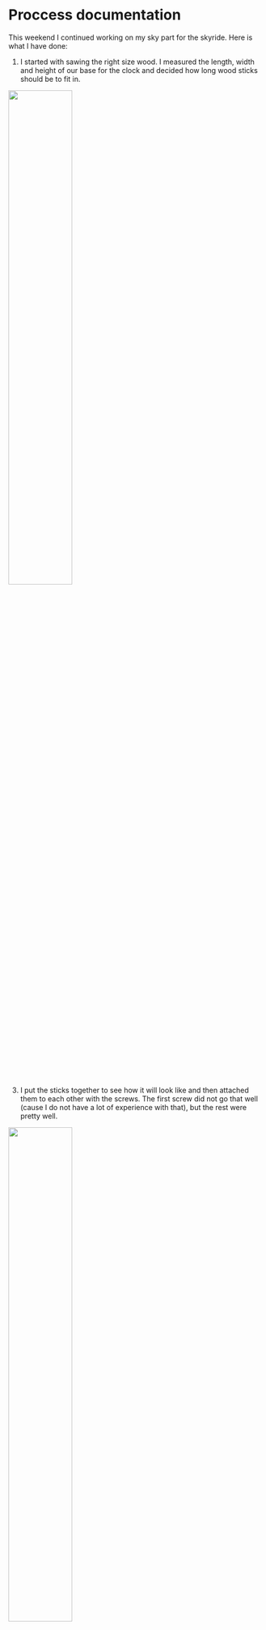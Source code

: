# Proccess documentation

This weekend I continued working on my sky part for the skyride.
Here is what I have done:

1. I started with sawing the right size wood. I measured the length, width and height of our base for the clock and 
decided how long wood sticks should be to fit in.
<img src="https://github.com/lizadat/MachineLab/assets/98390904/9e8baf6d-3458-49a8-8c26-2743046dd187" width="50%" height="50%">

3. I put the sticks together to see how it will look like and then attached them to each other with the screws.
The first screw did not go that well (cause I do not have a lot of experience with that), but the rest were pretty well.
<img src="https://github.com/lizadat/MachineLab/assets/98390904/ecff300f-f64b-4f03-85bb-0ab38b0a7aea" width="50%" height="50%">
<img src="https://github.com/lizadat/MachineLab/assets/98390904/2475cde9-c397-48c1-b667-65f158e6a9c3" width="50%" height="50%">

4. In order to attach the rotational part of the motor to the frame I attached the special bracing to it also with the help
of the screws. I realized that my wood stick is quite narrow, so I could not attach it all around and used just 4
screws instead of 8.
<img src="https://github.com/lizadat/MachineLab/assets/98390904/1b4989b0-1dc6-4c57-b963-cb275fc5f94b" width="50%" height="50%">

5. Then I worked with two stands, one of which will hold the motor. I attached the metal holders to the top of one stand with the screws and used the 4M bolts to attach the motor
<img src="https://github.com/lizadat/MachineLab/assets/98390904/d94dfbda-63bf-4694-abde-3b721c197f4b" width="50%" height="50%">
<img src="https://github.com/lizadat/MachineLab/assets/98390904/6435b811-b727-4f83-90c2-648c1f22490b" width="50%" height="50%">

6. These are all components I worked with. They cannot be dissambled, so if I want to change something I would have to do everything again. When I attached the motor I realized that it became higher than it was supposed to be, so I ended up doing some more sawing of the stand, which hold the motor.
<img src="https://github.com/lizadat/MachineLab/assets/98390904/655a4a51-ed67-4c0d-9d66-48d97409061e" width="50%" height="50%">

7. To try out I attached the motor and the frame to see how it will look like. 
<img src="https://github.com/lizadat/MachineLab/assets/98390904/13acaed1-5678-4169-8ba7-733a2f7a13ab" width="50%" height="50%">

8. In the other stand I drilled a whole and placed something similar to bolt. I also drilled one side of the frame and then the bolt went in there
as well. I did not fix it, because it serves more as just a support. Here is how it looked like:
<img src="https://github.com/lizadat/MachineLab/assets/98390904/a814fc6d-07f8-4c90-9666-d85e2f430a3b" width="50%" height="50%">

10. Then I was able to put all the parts together and make everything stand. 
<img src="https://github.com/lizadat/MachineLab/assets/98390904/e401002d-7ce7-42f0-81de-60c87a551eeb" width="50%" height="50%">
<img src="https://github.com/lizadat/MachineLab/assets/98390904/df8f34a3-3646-49f7-b4b0-be5024cf409a" width="50%" height="50%">

11. Then I started working on the other part: the clouds. For that I did soldering first to connect the neopixel with the wires (I made a huge mistake first by soldering the red wire to ground and black to 5V...).
![1](https://github.com/lizadat/MachineLab/assets/98390904/8e01000c-d939-4085-bb02-a6e30753d030)

12. The I wrote a simple code to control the LEDs, but I would like to change it to make it as a gradient.
Here is a code (I edited the sample from the Neopixel librart):
#include <Adafruit_NeoPixel.h>
#ifdef __AVR__
 #include <avr/power.h>
#endif

#define PIN        5
#define NUMPIXELS 33 

Adafruit_NeoPixel pixels(NUMPIXELS, PIN, NEO_GRB + NEO_KHZ800);

#define DELAYVAL 50 

void setup() {
#if defined(__AVR_ATtiny85__) && (F_CPU == 16000000)
  clock_prescale_set(clock_div_1);
#endif

  pixels.begin(); 
}

void loop() {
  int blue_val = random(0, 255);
  for(int i=0; i<NUMPIXELS; i++) { // For each pixel...
    pixels.setPixelColor(i, pixels.Color(0, 0, blue_val));
    pixels.show(); 
    delay(DELAYVAL);
  }
}
![2](https://github.com/lizadat/MachineLab/assets/98390904/748a0730-2faa-42f1-896c-57d4fe48dd81)

13. After that I used the polyester stuffing to create a cloud around it. I also used hot glue to stick the material and fill the gaps.
![3](https://github.com/lizadat/MachineLab/assets/98390904/9b0bd07a-3c18-48a8-98f0-2e7cca8f569a)


14. When I connected all the wires and put the LEDs in the cloud here is what I've got:










